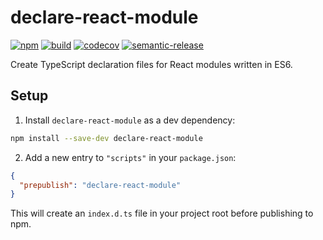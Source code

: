 # declare-react-module

[![npm][npm-badge]][npm]
[![build][travis-ci-badge]][travis-ci]
[![codecov](https://codecov.io/gh/KingHenne/declare-react-module/branch/master/graph/badge.svg)](https://codecov.io/gh/KingHenne/declare-react-module)
[![semantic-release][semantic-release-badge]][semantic-release]

Create TypeScript declaration files for React modules written in ES6.

## Setup

1. Install `declare-react-module` as a dev dependency:

```sh
npm install --save-dev declare-react-module
```

2. Add a new entry to `"scripts"` in your `package.json`:

```json
{
  "prepublish": "declare-react-module"
}
```

This will create an `index.d.ts` file in your project root before publishing to npm.

[npm]: https://www.npmjs.com/package/declare-react-module
[npm-badge]: https://img.shields.io/npm/v/declare-react-module.svg?maxAge=3600
[semantic-release]: https://github.com/semantic-release/semantic-release
[semantic-release-badge]: https://img.shields.io/badge/%20%20%F0%9F%93%A6%F0%9F%9A%80-semantic--release-e10079.svg
[travis-ci]: https://travis-ci.org/KingHenne/declare-react-module
[travis-ci-badge]: https://travis-ci.org/KingHenne/declare-react-module.svg?branch=master
